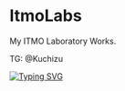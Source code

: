 # ItmoLabs

My ITMO Laboratory Works.

TG: @Kuchizu

[![Typing SVG](https://readme-typing-svg.herokuapp.com?color=%2336BCF7&width=500&lines=ИТМО+-+Институт+Тёплых+Мужских+Отношений)](https://git.io/typing-svg)
